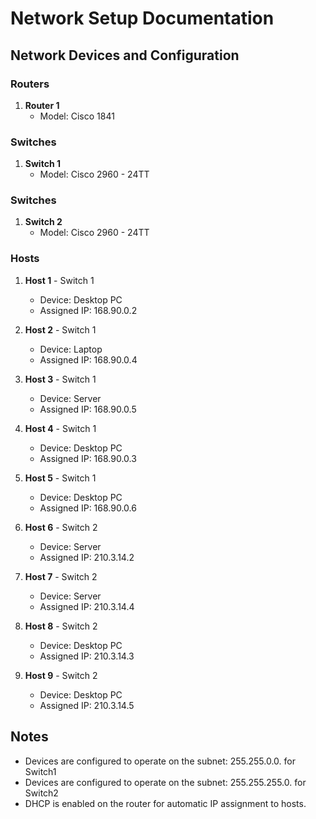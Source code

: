 # Network Setup Documentation

## Network Devices and Configuration

### Routers
1. **Router 1**  
   - Model: Cisco 1841  

### Switches
1. **Switch 1**  
   - Model: Cisco 2960 - 24TT

### Switches
1. **Switch 2**  
   - Model: Cisco 2960 - 24TT 

### Hosts
1. **Host 1** - Switch 1  
   - Device: Desktop PC  
   - Assigned IP: 168.90.0.2  

2. **Host 2** - Switch 1 
   - Device: Laptop  
   - Assigned IP: 168.90.0.4 

3. **Host 3** - Switch 1  
   - Device: Server  
   - Assigned IP: 168.90.0.5 

4. **Host 4** - Switch 1  
   - Device: Desktop PC   
   - Assigned IP: 168.90.0.3

5. **Host 5** - Switch 1  
   - Device: Desktop PC   
   - Assigned IP: 168.90.0.6


6. **Host 6** - Switch 2
   - Device: Server  
   - Assigned IP: 210.3.14.2

7. **Host 7** - Switch 2  
   - Device: Server  
   - Assigned IP: 210.3.14.4

8. **Host 8** - Switch 2 
   - Device: Desktop PC  
   - Assigned IP: 210.3.14.3 

9. **Host 9** - Switch 2 
   - Device: Desktop PC  
   - Assigned IP: 210.3.14.5 

## Notes
- Devices are configured to operate on the subnet: 255.255.0.0. for Switch1
- Devices are configured to operate on the subnet: 255.255.255.0. for Switch2
- DHCP is enabled on the router for automatic IP assignment to hosts.